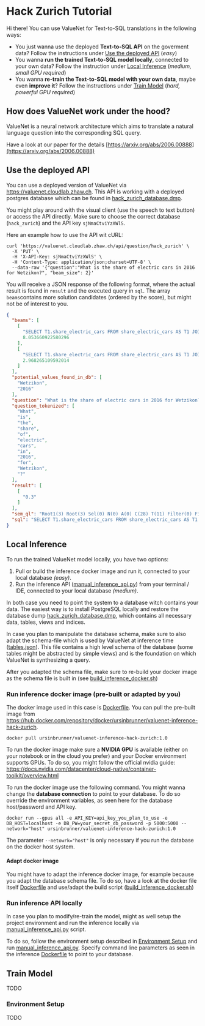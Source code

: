 # Hack Zurich Tutorial

Hi there! You can use ValueNet for Text-to-SQL translations in the following ways:
* You just wanna use the deployed **Text-to-SQL API** on the goverment data? Follow the instructions under [Use the deployed API](#use-the-deployed-api) (*easy*)
* You wanna **run the trained Text-to-SQL model locally**, connected to your own data? Follow the instruction under [Local Inference](#local-inference) (*medium, small GPU required*)
* You wanna **re-train the Text-to-SQL model with your own data**, maybe even **improve it**? Follow the instructions under [Train Model](#train-model) (*hard, powerful GPU required*)

## How does ValueNet work under the hood?
ValueNet is a neural network architecture which aims to translate a natural language question into the corresponding SQL query. 

Have a look at our paper for the details
[https://arxiv.org/abs/2006.00888](https://arxiv.org/abs/2006.00888)


## Use the deployed API
You can use a deployed version of ValueNet via https://valuenet.cloudlab.zhaw.ch. 
This API is working with a deployed postgres database which can be found in [hack_zurich_database.dmp](data/hack_zurich/hack_zurich_database.dmp). 

You might play around with the visual client (use the speech to text button) or access the API directly. Make sure to choose the correct database (`hack_zurich`) and the API key `sjNmaCtviYzXWlS`.

Here an example how to use the API wit cURL:

```
curl 'https://valuenet.cloudlab.zhaw.ch/api/question/hack_zurich' \
  -X 'PUT' \
  -H 'X-API-Key: sjNmaCtviYzXWlS' \
  -H 'Content-Type: application/json;charset=UTF-8' \
  --data-raw '{"question":"What is the share of electric cars in 2016 for Wetzikon?", "beam_size": 2}' 
```
You will receive a JSON response of the following format, where the actual result is found in `result` and the executed query in `sql`. 
The array `beams`contains more solution candidates (ordered by the score), but might not be of interest to you.

```json
{
  "beams": [
    [
      "SELECT T1.share_electric_cars FROM share_electric_cars AS T1 JOIN spatialunit AS T2 ON T1.spatialunit_id = T2.spatialunit_id WHERE T2.name = 'Wetzikon' and T1.year = 2016       ",
      8.053660922580296
    ],
    [
      "SELECT T1.share_electric_cars FROM share_electric_cars AS T1 JOIN spatialunit AS T2 ON T1.spatialunit_id = T2.spatialunit_id WHERE T1.year = 2016 and T2.name = 'Wetzikon'       ",
      2.968265109592014
    ]
  ],
  "potential_values_found_in_db": [
    "Wetzikon",
    "2016"
  ],
  "question": "What is the share of electric cars in 2016 for Wetzikon?",
  "question_tokenized": [
    "What",
    "is",
    "the",
    "share",
    "of",
    "electric",
    "cars",
    "in",
    "2016",
    "for",
    "Wetzikon",
    "?"
  ],
  "result": [
    [
      "0.3"
    ]
  ],
  "sem_ql": "Root1(3) Root(3) Sel(0) N(0) A(0) C(28) T(11) Filter(0) Filter(2) A(0) C(12) T(1) V(0) Filter(2) A(0) C(18) T(11) V(1)",
  "sql": "SELECT T1.share_electric_cars FROM share_electric_cars AS T1 JOIN spatialunit AS T2 ON T1.spatialunit_id = T2.spatialunit_id WHERE T2.name = 'Wetzikon' and T1.year = 2016       "
}
```


## Local Inference
To run the trained ValueNet model locally, you have two options:
1. Pull or build the inference docker image and run it, connected to your local database _(easy)_. 
2. Run the inference API ([manual_inference_api.py](src/manual_inference/manual_inference_api.py)) from your terminal / IDE, connected to your local database _(medium)_.

In both case you need to point the system to a database witch contains your data. The easiest way is to install PostgreSQL locally and restore the database dump [hack_zurich_database.dmp](data/hack_zurich/hack_zurich_database.dmp), which contains all necessary data, tables, views and indices.

In case you plan to manipulate the database schema, make sure to also adapt the schema-file which is used by ValueNet at inference time ([tables.json](data/hack_zurich/original/tables.json)). This file contains a high level schema of the database (some tables might be abstracted by simple views) and is the foundation on which ValueNet is synthesizing a query.

After you adapted the schema file, make sure to re-build your docker image as the schema file is built in (see [build_inference_docker.sh](docker/build_inference_docker.sh))

### Run inference docker image (pre-built or adapted by you)
The docker image used in this case is [Dockerfile](docker/inference/Dockerfile). You can pull the pre-built image from https://hub.docker.com/repository/docker/ursinbrunner/valuenet-inference-hack-zurich.

```
docker pull ursinbrunner/valuenet-inference-hack-zurich:1.0
```

To run the docker image make sure a **NVIDIA GPU** is available (either on your notebook or in the cloud you prefer) and your Docker environment supports GPUs. To do so, you might follow the official nvidia guide: https://docs.nvidia.com/datacenter/cloud-native/container-toolkit/overview.html

To run the docker image use the following command. You might wanna change the **database connection** to point to your database. To do so override the environment variables, as seen here for the database host/password and API key.

```
docker run --gpus all -e API_KEY=api_key_you_plan_to_use -e DB_HOST=localhost -e DB_PW=your_secret_db_password -p 5000:5000 --network="host" ursinbrunner/valuenet-inference-hack-zurich:1.0
```
The parameter `--netowrk="host"` is only necessary if you run the database on the docker host system.

#### Adapt docker image
You might have to adapt the inference docker image, for example because you adapt the database schema file. To do so, have a look at the docker file itself [Dockerfile](docker/inference/Dockerfile) and use/adapt the build script ([build_inference_docker.sh](docker/build_inference_docker.sh))

### Run inference API locally

In case you plan to modify/re-train the model, might as well setup the project environment and run the inference locally via [manual_inference_api.py](src/manual_inference/manual_inference_api.py) script. 

To do so, follow the environment setup described in [Environment Setup](#environment-setup) and run [manual_inference_api.py](src/manual_inference/manual_inference_api.py). Specify command line parameters as seen in the inference [Dockerfile](docker/inference/Dockerfile) to point to your database.


## Train Model

TODO

### Environment Setup
TODO
